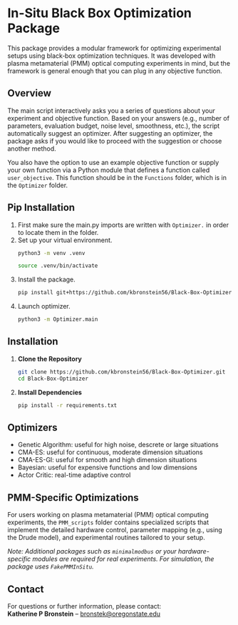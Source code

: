 # In-Situ Black Box Optimization Package

This package provides a modular framework for optimizing experimental setups using black‑box optimization techniques. It was developed with plasma metamaterial (PMM) optical computing experiments in mind, but the framework is general enough that you can plug in any objective function.

## Overview

The main script interactively asks you a series of questions about your experiment and objective function. Based on your answers (e.g., number of parameters, evaluation budget, noise level, smoothness, etc.), the script automatically suggest an optimizer. After suggesting an optimizer, the package asks if you would like to proceed with the suggestion or choose another method. 

You also have the option to use an example objective function or supply your own function via a Python module that defines a function called `user_objective`. This function should be in the `Functions` folder, which is in the `Optimizer` folder.

## Pip Installation

1. First make sure the main.py imports are written with `Optimizer.` in order to locate them in the folder.
2. Set up your virtual environment.
   ```bash
   python3 -m venv .venv
   ```
   ```bash
   source .venv/bin/activate
   ```
3. Install the package.
   ```bash
   pip install git+https://github.com/kbronstein56/Black-Box-Optimizer.git
   ```
5. Launch optimizer.
   ```bash
   python3 -m Optimizer.main
   ```

## Installation

1. **Clone the Repository**

   ```bash
   git clone https://github.com/kbronstein56/Black-Box-Optimizer.git
   cd Black-Box-Optimizer
   ```

2. **Install Dependencies**
    ```bash
    pip install -r requirements.txt
    ```

## Optimizers
- Genetic Algorithm: useful for high noise, descrete or large situations
- CMA-ES: useful for continuous, moderate dimension situations
- CMA-ES-GI: useful for smooth and high dimension situations
- Bayesian: useful for expensive functions and low dimensions
- Actor Critic: real-time adaptive control

## PMM-Specific Optimizations

For users working on plasma metamaterial (PMM) optical computing experiments, the `PMM_scripts` folder contains specialized scripts that implement the detailed hardware control, parameter mapping (e.g., using the Drude model), and experimental routines tailored to your setup.

*Note: Additional packages such as `minimalmodbus` or your hardware-specific modules are required for real experiments. For simulation, the package uses `FakePMMInSitu`.*

## Contact

For questions or further information, please contact:  
**Katherine P Bronstein** – bronstek@oregonstate.edu
